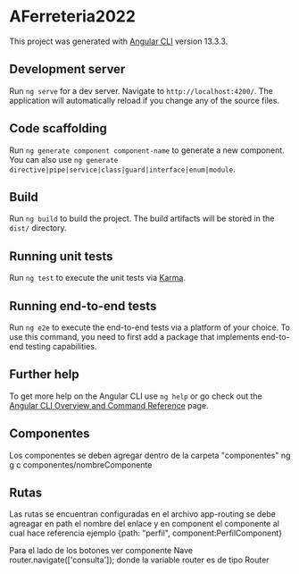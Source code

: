 # AFerreteria2022

This project was generated with [Angular CLI](https://github.com/angular/angular-cli) version 13.3.3.

## Development server

Run `ng serve` for a dev server. Navigate to `http://localhost:4200/`. The application will automatically reload if you change any of the source files.

## Code scaffolding

Run `ng generate component component-name` to generate a new component. You can also use `ng generate directive|pipe|service|class|guard|interface|enum|module`.

## Build

Run `ng build` to build the project. The build artifacts will be stored in the `dist/` directory.

## Running unit tests

Run `ng test` to execute the unit tests via [Karma](https://karma-runner.github.io).

## Running end-to-end tests

Run `ng e2e` to execute the end-to-end tests via a platform of your choice. To use this command, you need to first add a package that implements end-to-end testing capabilities.

## Further help

To get more help on the Angular CLI use `ng help` or go check out the [Angular CLI Overview and Command Reference](https://angular.io/cli) page.



## Componentes
Los componentes se deben agregar dentro de la carpeta "componentes"  ng g c componentes/nombreComponente

## Rutas

Las rutas se encuentran configuradas en el archivo app-routing  se debe agreagar en path el nombre del enlace y en component el componente al cual hace referencia ejemplo {path: "perfil", component:PerfilComponent}

Para el lado de los botones ver componente Nave router.navigate(['consulta']); donde la variable router es de tipo Router
